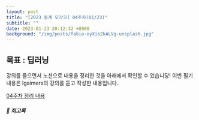 ```yaml
---
layout: post
title: "[2023 동계 모각코] 04주차(01/23)"
subtitle: ""
date: 2023-01-23 20:12:32 +0900
background: "/img/posts/fabio-oyXis2kALVg-unsplash.jpg"
---
```


<h2 class="section-heading">목표 : 딥러닝 </h2>
<p></p>

<p>강의를 들으면서 노션으로 내용을 정리한 것을 아래에서 확인할 수 있습니당! 이번 필기 내용은 lgaimers의 강의를 듣고 작성한 내용입니다.</p>

[04주차 정리 내용]()

<p></p>

<h5>📓 회고록</h5>
<p></p>
